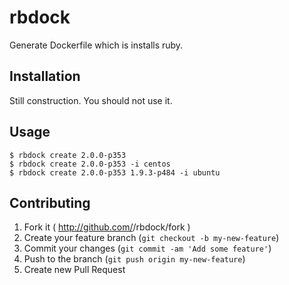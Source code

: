 # rbdock

Generate Dockerfile which is installs ruby.

## Installation

Still construction. You should not use it.

## Usage

```
$ rbdock create 2.0.0-p353
$ rbdock create 2.0.0-p353 -i centos
$ rbdock create 2.0.0-p353 1.9.3-p484 -i ubuntu
```


## Contributing

1. Fork it ( http://github.com/<my-github-username>/rbdock/fork )
2. Create your feature branch (`git checkout -b my-new-feature`)
3. Commit your changes (`git commit -am 'Add some feature'`)
4. Push to the branch (`git push origin my-new-feature`)
5. Create new Pull Request
